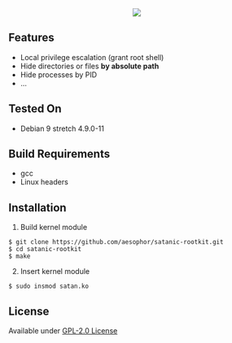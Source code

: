 <div align="center">
  <img src="https://github.com/aesophor/satanic-rootkit/blob/master/.meta/banner.jpg">
</div>

## Features
* Local privilege escalation (grant root shell)
* Hide directories or files **by absolute path**
* Hide processes by PID
* ...

## Tested On
* Debian 9 stretch 4.9.0-11

## Build Requirements
* gcc
* Linux headers

## Installation
1. Build kernel module
```
$ git clone https://github.com/aesophor/satanic-rootkit.git
$ cd satanic-rootkit
$ make
```

2. Insert kernel module
```
$ sudo insmod satan.ko
```

## License
Available under [GPL-2.0 License](https://github.com/aesophor/satanic-rootkit/blob/master/LICENSE)
